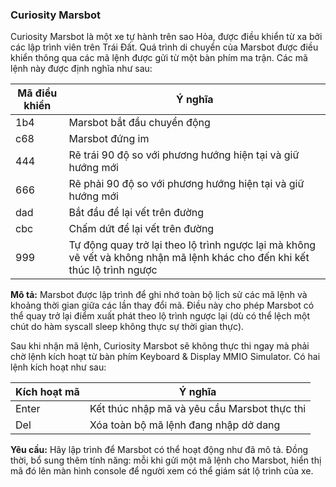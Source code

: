 ### Curiosity Marsbot

Curiosity Marsbot là một xe tự hành trên sao Hỏa, được điều khiển từ xa bởi các lập trình viên trên Trái Đất. Quá trình di chuyển của Marsbot được điều khiển thông qua các mã lệnh được gửi từ một bàn phím ma trận. Các mã lệnh này được định nghĩa như sau:

| Mã điều khiển | Ý nghĩa |
|---------------|---------|
| 1b4 | Marsbot bắt đầu chuyển động |
| c68     | Marsbot đứng im |
| 444     | Rẽ trái 90 độ so với phương hướng hiện tại và giữ hướng mới |
| 666     | Rẽ phải 90 độ so với phương hướng hiện tại và giữ hướng mới |
| dad     | Bắt đầu để lại vết trên đường |
| cbc          | Chấm dứt để lại vết trên đường |
|   999            | Tự động quay trở lại theo lộ trình ngược lại mà không vẽ vết và không nhận mã lệnh khác cho đến khi kết thúc lộ trình ngược |

**Mô tả:**
Marsbot được lập trình để ghi nhớ toàn bộ lịch sử các mã lệnh và khoảng thời gian giữa các lần thay đổi mã. Điều này cho phép Marsbot có thể quay trở lại điểm xuất phát theo lộ trình ngược lại (dù có thể lệch một chút do hàm syscall sleep không thực sự thời gian thực).

Sau khi nhận mã lệnh, Curiosity Marsbot sẽ không thực thi ngay mà phải chờ lệnh kích hoạt từ bàn phím Keyboard & Display MMIO Simulator. Có hai lệnh kích hoạt như sau:

| Kích hoạt mã | Ý nghĩa |
|--------------|---------------|
| Enter        | Kết thúc nhập mã và yêu cầu Marsbot thực thi |
| Del          | Xóa toàn bộ mã lệnh đang nhập dở dang |

**Yêu cầu:**
Hãy lập trình để Marsbot có thể hoạt động như đã mô tả. Đồng thời, bổ sung thêm tính năng: mỗi khi gửi một mã lệnh cho Marsbot, hiển thị mã đó lên màn hình console để người xem có thể giám sát lộ trình của xe.
